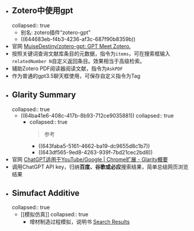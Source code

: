 - ## Zotero中使用gpt
  collapsed:: true
	- 别名: zotero插件“zotero-gpt”
	- ((644683eb-f4b3-4236-af3c-687f90b8359b))
- 官网 [MuiseDestiny/zotero-gpt: GPT Meet Zotero.](https://github.com/MuiseDestiny/zotero-gpt)
- 按照关键词查询文献库条目的元数据，指令为`items`，可在搜索框输入`relatedNumber N`自定义返回条目。效果相当于高级检索。
- 辅助Zotero PDF阅读器阅读文献，指令为`AskPDF`
- 作为普通的gpt3.5聊天框使用，可保存自定义指令为Tag
- ## Glarity Summary
  collapsed:: true
	- ((64ba41e6-408c-417b-8b93-712ce9035881))
	  collapsed:: true
		- collapsed:: true
		  >参考
			- ((643faba5-5161-4662-ba19-dc9655d8c1b7))
			- ((643df565-9ed8-4263-939f-7bd21cec2bd8))
- 官网 [ChatGPT适用于YouTube/Google | Chrome扩展 - Glarity概要](https://glarity.app/zh-CN)
- 调用ChatGPT API key，归纳**百度、谷歌或必应**搜索结果，简单总结网页浏览结果
- ## Simufact Additive
  collapsed:: true
	- [[模拟仿真]]
	  collapsed:: true
		- 增材制造过程模拟，说明书 [Search Results](https://help.hexagonmi.com/zh-CH/search?labelkey=format-pdf&labelkey=users_guide&page=1&q=Simufact%20Additive&rpp=10&sort.field=score&sort.value=desc)